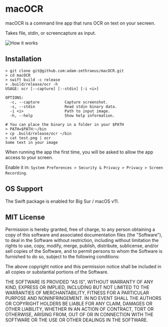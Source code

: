 # macOCR

macOCR is a command line app that runs OCR on text on your secreen.

Takes file, stdin, or screencapture as input.

![How it works](https://github.com/adam-zethraeus/macOCR/blob/main/screen-recording.gif?raw=true)

## Installation

```
> git clone git@github.com:adam-zethraeus/macOCR.git
> cd macOCR
> swift build -c release
> .build/release/ocr -h                                                                                      
USAGE: ocr [--capture] [--stdin] [-i <i>]

OPTIONS:
  -c, --capture           Capture screenshot. 
  -s, --stdin             Read stdin binary data. 
  -i <i>                  Path to input image. 
  -h, --help              Show help information.

# You can place the binary in a folder in your $PATH
> PATH=$PATH:~/bin
> cp .build/release/ocr ~/bin
> cat test.png | ocr
Some text in your image
```

When running the app the first time, you will be asked to allow the app access to your screen.

Enable it in: `System Preferences > Security & Privacy > Privacy > Screen Recording`. 

## OS Support

The Swift package is enabled for Big Sur / macOS v11.

## MIT License 

Permission is hereby granted, free of charge, to any person obtaining a copy of this software and associated documentation files (the "Software"), to deal in the Software without restriction, including without limitation the rights to use, copy, modify, merge, publish, distribute, sublicense, and/or sell copies of the Software, and to permit persons to whom the Software is furnished to do so, subject to the following conditions:

The above copyright notice and this permission notice shall be included in all copies or substantial portions of the Software.

THE SOFTWARE IS PROVIDED "AS IS", WITHOUT WARRANTY OF ANY KIND, EXPRESS OR IMPLIED, INCLUDING BUT NOT LIMITED TO THE WARRANTIES OF MERCHANTABILITY, FITNESS FOR A PARTICULAR PURPOSE AND NONINFRINGEMENT. IN NO EVENT SHALL THE AUTHORS OR COPYRIGHT HOLDERS BE LIABLE FOR ANY CLAIM, DAMAGES OR OTHER LIABILITY, WHETHER IN AN ACTION OF CONTRACT, TORT OR OTHERWISE, ARISING FROM, OUT OF OR IN CONNECTION WITH THE SOFTWARE OR THE USE OR OTHER DEALINGS IN THE SOFTWARE.

